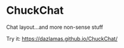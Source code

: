 ChuckChat
=========

Chat layout...and more non-sense stuff

Try it: https://dazlamas.github.io/ChuckChat/
